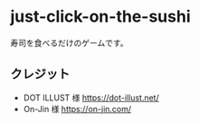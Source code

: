 # just-click-on-the-sushi
寿司を食べるだけのゲームです。

## クレジット
- DOT ILLUST 様
https://dot-illust.net/
- On-Jin 様
https://on-jin.com/
